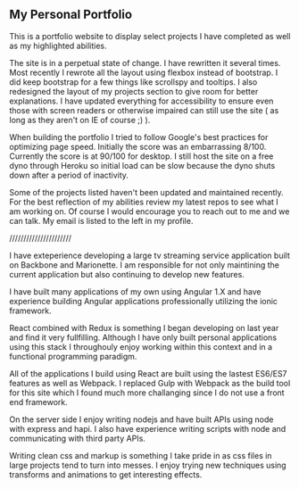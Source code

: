 ## My Personal Portfolio

This is a portfolio website to display select projects I have completed as well as my highlighted abilities.

The site is in a perpetual state of change. I have rewritten it several times. Most recently I rewrote all the layout using flexbox instead of bootstrap. I did keep bootstrap for a few things like scrollspy and tooltips. I also redesigned the layout of my projects section to give room for better explanations. I have updated everything for accessibility to ensure even those with screen readers or otherwise impaired can still use the site ( as long as they aren't on IE of course ;) ).

When building the portfolio I tried to follow Google's best practices for optimizing page speed. Initially the score was an embarrassing 8/100. Currently the score is at 90/100 for desktop. I still host the site on a free dyno through Heroku so initial load can be slow because the dyno shuts down after a period of inactivity.

Some of the projects listed haven't been updated and maintained recently. For the best reflection of my abilities review my latest repos to see what I am working on. Of course I would encourage you to reach out to me and we can talk. My email is listed to the left in my profile. 



//////////////////////

I have exteperience developing a large tv streaming service application built on Backbone and Marionette. I am responsible for not only maintining the current application but also continuing to develop new features.

I have built many applications of my own using Angular 1.X and have experience building Angular applications professionally utilizing the ionic framework.

React combined with Redux is something I began developing on last year and find it very fullfilling. Although I have only built personal applications using this stack I throughouly enjoy working within this context and in a functional programming paradigm.

All of the applications I build using React are built using the lastest ES6/ES7 features as well as Webpack. I replaced Gulp with Webpack as the build tool for this site which I found much more challanging since I do not use a front end framework.

On the server side I enjoy writing nodejs and have built APIs using node with express and hapi. I also have experience writing scripts with node and communicating with third party APIs.

Writing clean css and markup is something I take pride in as css files in large projects tend to turn into messes. I enjoy trying new techniques using transforms and animations to get interesting effects.

